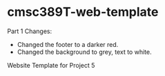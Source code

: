 # cmsc389T-web-template

Part 1 Changes:
- Changed the footer to a darker red.
- Changed the background to grey, text to white.

Website Template for Project 5
